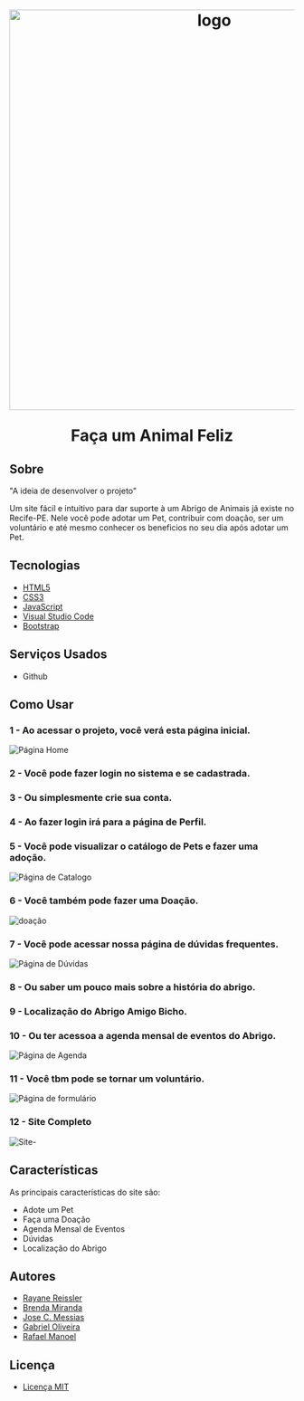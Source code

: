 <h1 align="center">
  <img width="708" alt="logo" src="https://github.com/AmigoBicho/Projeto-Amigo-Bicho/assets/104660308/f72d6271-ce7f-4b3d-a138-7cbdd399376d">
  <p>Faça um Animal Feliz</p>
</h1>

## Sobre

"A ideia de desenvolver o projeto"

Um site fácil e intuitivo para dar suporte à um Abrigo de Animais já existe no Recife-PE.
Nele você pode adotar um Pet, contribuir com doação, ser um voluntário e até mesmo conhecer os beneficios no seu dia após adotar um Pet.

## Tecnologias

- [HTML5](https://developer.mozilla.org/pt-BR/docs/Web/HTML)
- [CSS3](https://developer.mozilla.org/pt-BR/docs/Web/CSS)
- [JavaScript](https://developer.mozilla.org/pt-BR/docs/Web/JavaScript)
- [Visual Studio Code](https://code.visualstudio.com)
- [Bootstrap](https://getbootstrap.com)


## Serviços Usados

- Github

## Como Usar

### 1 - Ao acessar o projeto, você verá esta página inicial.
![Página Home](https://github.com/AmigoBicho/Projeto-Amigo-Bicho/assets/104660308/75bf1a1d-d26c-44a4-9c50-bc6ccb3077f6)

### 2 - Você pode fazer login no sistema e se cadastrada.

### 3 - Ou simplesmente crie sua conta.

### 4 - Ao fazer login irá para a página de Perfil.

### 5 - Você pode visualizar o catálogo de Pets e fazer uma adoção.
![Página de Catalogo](https://github.com/AmigoBicho/Projeto-Amigo-Bicho/assets/104660308/5094357f-41c3-4df9-96cc-67dfc5725e15)

### 6 - Você também pode fazer uma Doação.
![doação](https://github.com/AmigoBicho/Projeto-Amigo-Bicho/assets/104660308/76ae83a3-02be-49f9-8812-5871fc999265)

### 7 - Você pode acessar nossa página de dúvidas frequentes. 
![Página de Dúvidas](https://github.com/AmigoBicho/Projeto-Amigo-Bicho/assets/104660308/4c3c3025-4a93-4f99-ac6e-cc887977d6ab)

### 8 - Ou saber um pouco mais sobre a história do abrigo.

### 9 - Localização do Abrigo Amigo Bicho.

### 10 - Ou ter acessoa a agenda mensal de eventos do Abrigo.
![Página de Agenda](https://github.com/AmigoBicho/Projeto-Amigo-Bicho/assets/104660308/3186407e-49bf-4181-b939-37aff9855a73)

### 11 - Você tbm pode se tornar um voluntário.
![Página de formulário](https://github.com/AmigoBicho/Projeto-Amigo-Bicho/assets/104660308/d43f9304-c3b9-44c0-9f11-fabf395e97e1)

### 12 - Site Completo
![Site-](https://github.com/AmigoBicho/Projeto-Amigo-Bicho/assets/104660308/9e589358-e67a-4caa-8692-5dcc67fd68b6)

## Características 

As principais características do site são:
- Adote um Pet
- Faça uma Doação
- Agenda Mensal de Eventos 
- Dúvidas
- Localização do Abrigo

## Autores

- [Rayane Reissler](https://github.com/rayanereissler)
- [Brenda Miranda](https://github.com/brensmiranda)
- [Jose C. Messias](https://github.com/JoseCMessias)
- [Gabriel Oliveira](https://github.com/Gabrieira)
- [Rafael Manoel]()

## Licença

- [Licença MIT](https://github.com/AmigoBicho/Projeto-Amigo-Bicho/blob/main/LICENSE)





